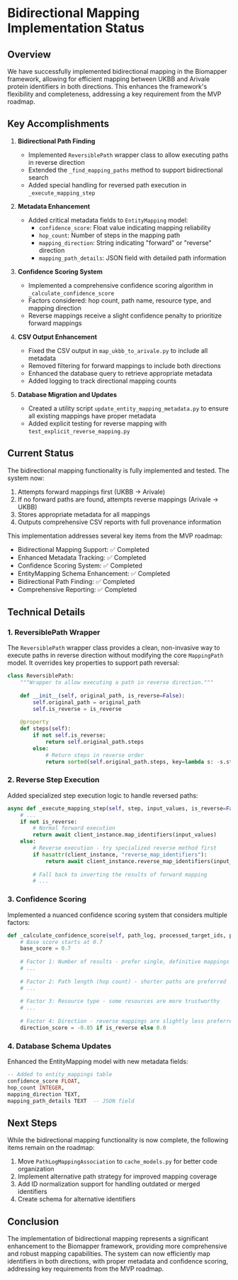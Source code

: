 # Bidirectional Mapping Implementation Status

## Overview

We have successfully implemented bidirectional mapping in the Biomapper framework, allowing for efficient mapping between UKBB and Arivale protein identifiers in both directions. This enhances the framework's flexibility and completeness, addressing a key requirement from the MVP roadmap.

## Key Accomplishments

1. **Bidirectional Path Finding**
   - Implemented `ReversiblePath` wrapper class to allow executing paths in reverse direction
   - Extended the `_find_mapping_paths` method to support bidirectional search
   - Added special handling for reversed path execution in `_execute_mapping_step`

2. **Metadata Enhancement**
   - Added critical metadata fields to `EntityMapping` model:
     - `confidence_score`: Float value indicating mapping reliability
     - `hop_count`: Number of steps in the mapping path
     - `mapping_direction`: String indicating "forward" or "reverse" direction
     - `mapping_path_details`: JSON field with detailed path information

3. **Confidence Scoring System**
   - Implemented a comprehensive confidence scoring algorithm in `_calculate_confidence_score`
   - Factors considered: hop count, path name, resource type, and mapping direction
   - Reverse mappings receive a slight confidence penalty to prioritize forward mappings

4. **CSV Output Enhancement**
   - Fixed the CSV output in `map_ukbb_to_arivale.py` to include all metadata
   - Removed filtering for forward mappings to include both directions
   - Enhanced the database query to retrieve appropriate metadata
   - Added logging to track directional mapping counts

5. **Database Migration and Updates**
   - Created a utility script `update_entity_mapping_metadata.py` to ensure all existing mappings have proper metadata
   - Added explicit testing for reverse mapping with `test_explicit_reverse_mapping.py`

## Current Status

The bidirectional mapping functionality is fully implemented and tested. The system now:

1. Attempts forward mappings first (UKBB → Arivale)
2. If no forward paths are found, attempts reverse mappings (Arivale → UKBB)
3. Stores appropriate metadata for all mappings
4. Outputs comprehensive CSV reports with full provenance information

This implementation addresses several key items from the MVP roadmap:
- Bidirectional Mapping Support: ✅ Completed
- Enhanced Metadata Tracking: ✅ Completed
- Confidence Scoring System: ✅ Completed
- EntityMapping Schema Enhancement: ✅ Completed
- Bidirectional Path Finding: ✅ Completed
- Comprehensive Reporting: ✅ Completed

## Technical Details

### 1. ReversiblePath Wrapper

The `ReversiblePath` wrapper class provides a clean, non-invasive way to execute paths in reverse direction without modifying the core `MappingPath` model. It overrides key properties to support path reversal:

```python
class ReversiblePath:
    """Wrapper to allow executing a path in reverse direction."""
    
    def __init__(self, original_path, is_reverse=False):
        self.original_path = original_path
        self.is_reverse = is_reverse
        
    @property
    def steps(self):
        if not self.is_reverse:
            return self.original_path.steps
        else:
            # Return steps in reverse order
            return sorted(self.original_path.steps, key=lambda s: -s.step_order)
```

### 2. Reverse Step Execution

Added specialized step execution logic to handle reversed paths:

```python
async def _execute_mapping_step(self, step, input_values, is_reverse=False):
    # ...
    if not is_reverse:
        # Normal forward execution
        return await client_instance.map_identifiers(input_values)
    else:
        # Reverse execution - try specialized reverse method first
        if hasattr(client_instance, "reverse_map_identifiers"):
            return await client_instance.reverse_map_identifiers(input_values)
            
        # Fall back to inverting the results of forward mapping
        # ...
```

### 3. Confidence Scoring

Implemented a nuanced confidence scoring system that considers multiple factors:

```python
def _calculate_confidence_score(self, path_log, processed_target_ids, path_details=None, is_reverse=False):
    # Base score starts at 0.7
    base_score = 0.7
    
    # Factor 1: Number of results - prefer single, definitive mappings
    # ...
    
    # Factor 2: Path length (hop count) - shorter paths are preferred
    # ...
    
    # Factor 3: Resource type - some resources are more trustworthy
    # ...
    
    # Factor 4: Direction - reverse mappings are slightly less preferred
    direction_score = -0.05 if is_reverse else 0.0
```

### 4. Database Schema Updates

Enhanced the EntityMapping model with new metadata fields:

```sql
-- Added to entity_mappings table
confidence_score FLOAT,
hop_count INTEGER,
mapping_direction TEXT,
mapping_path_details TEXT  -- JSON field
```

## Next Steps

While the bidirectional mapping functionality is now complete, the following items remain on the roadmap:

1. Move `PathLogMappingAssociation` to `cache_models.py` for better code organization
2. Implement alternative path strategy for improved mapping coverage
3. Add ID normalization support for handling outdated or merged identifiers
4. Create schema for alternative identifiers

## Conclusion

The implementation of bidirectional mapping represents a significant enhancement to the Biomapper framework, providing more comprehensive and robust mapping capabilities. The system can now efficiently map identifiers in both directions, with proper metadata and confidence scoring, addressing key requirements from the MVP roadmap.
